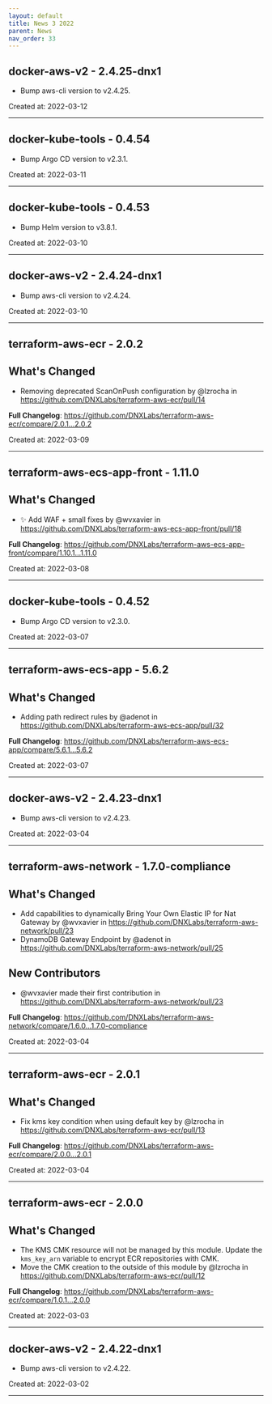 ```yaml
---
layout: default
title: News 3 2022
parent: News
nav_order: 33
---
```




## docker-aws-v2 - 2.4.25-dnx1
- Bump aws-cli version to v2.4.25.

Created at: 2022-03-12

---


## docker-kube-tools - 0.4.54
- Bump Argo CD version to v2.3.1.

Created at: 2022-03-11

---


## docker-kube-tools - 0.4.53
- Bump Helm version to v3.8.1.

Created at: 2022-03-10

---


## docker-aws-v2 - 2.4.24-dnx1
- Bump aws-cli version to v2.4.24.

Created at: 2022-03-10

---


## terraform-aws-ecr - 2.0.2
## What's Changed
* Removing deprecated ScanOnPush configuration by @lzrocha in https://github.com/DNXLabs/terraform-aws-ecr/pull/14

**Full Changelog**: https://github.com/DNXLabs/terraform-aws-ecr/compare/2.0.1...2.0.2

Created at: 2022-03-09

---


## terraform-aws-ecs-app-front - 1.11.0
## What's Changed
* ✨ Add WAF + small fixes by @wvxavier in https://github.com/DNXLabs/terraform-aws-ecs-app-front/pull/18


**Full Changelog**: https://github.com/DNXLabs/terraform-aws-ecs-app-front/compare/1.10.1...1.11.0

Created at: 2022-03-08

---


## docker-kube-tools - 0.4.52
- Bump Argo CD version to v2.3.0.

Created at: 2022-03-07

---


## terraform-aws-ecs-app - 5.6.2
## What's Changed
* Adding path redirect rules by @adenot in https://github.com/DNXLabs/terraform-aws-ecs-app/pull/32


**Full Changelog**: https://github.com/DNXLabs/terraform-aws-ecs-app/compare/5.6.1...5.6.2

Created at: 2022-03-07

---


## docker-aws-v2 - 2.4.23-dnx1
- Bump aws-cli version to v2.4.23.

Created at: 2022-03-04

---


## terraform-aws-network - 1.7.0-compliance
## What's Changed
* Add capabilities to dynamically  Bring Your Own Elastic IP for Nat Gateway by @wvxavier in https://github.com/DNXLabs/terraform-aws-network/pull/23
* DynamoDB Gateway Endpoint by @adenot in https://github.com/DNXLabs/terraform-aws-network/pull/25

## New Contributors
* @wvxavier made their first contribution in https://github.com/DNXLabs/terraform-aws-network/pull/23

**Full Changelog**: https://github.com/DNXLabs/terraform-aws-network/compare/1.6.0...1.7.0-compliance

Created at: 2022-03-04

---


## terraform-aws-ecr - 2.0.1
## What's Changed
* Fix kms key condition when using default key by @lzrocha in https://github.com/DNXLabs/terraform-aws-ecr/pull/13


**Full Changelog**: https://github.com/DNXLabs/terraform-aws-ecr/compare/2.0.0...2.0.1

Created at: 2022-03-04

---


## terraform-aws-ecr - 2.0.0
## What's Changed
* The KMS CMK resource will not be managed by this module. Update the `kms_key_arn` variable to encrypt ECR repositories with CMK.
* Move the CMK creation to the outside of this module by @lzrocha in https://github.com/DNXLabs/terraform-aws-ecr/pull/12

**Full Changelog**: https://github.com/DNXLabs/terraform-aws-ecr/compare/1.0.1...2.0.0

Created at: 2022-03-03

---


## docker-aws-v2 - 2.4.22-dnx1
- Bump aws-cli version to v2.4.22.

Created at: 2022-03-02

---

